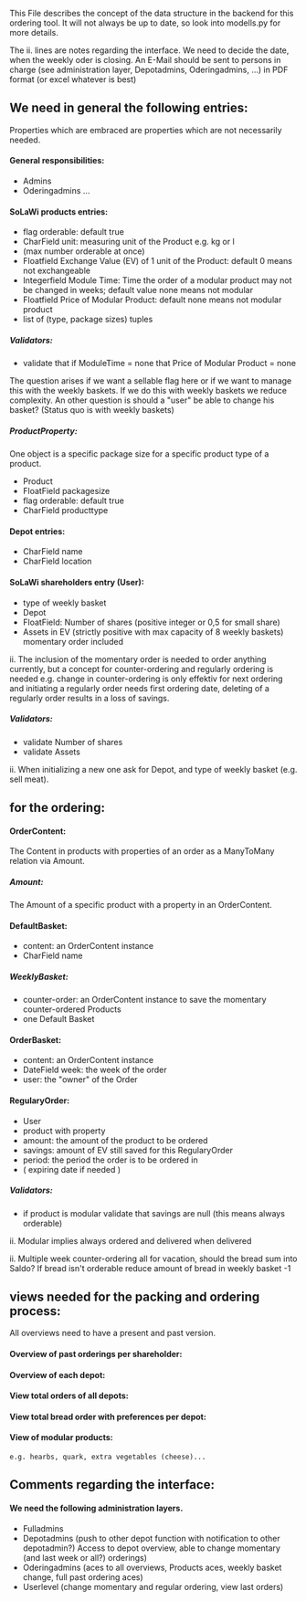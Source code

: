 This File describes the concept of the data structure in the backend for this ordering tool.
It will not always be up to date, so look into modells.py for more details.

The ii. lines are notes regarding the interface.
We need to decide the date, when the weekly oder is closing.
An E-Mail should be sent to persons in charge (see administration layer, Depotadmins, Oderingadmins, ...) in PDF format (or excel whatever is best)

## We need in general the following entries:
Properties which are embraced are properties which are not necessarily needed.

#### General responsibilities:
- Admins
- Oderingadmins ...

#### SoLaWi products entries:
- flag orderable: default true
- CharField unit: measuring unit of the Product e.g. kg or l
- (max number orderable at once)
- Floatfield Exchange Value (EV) of 1 unit of the Product: default 0 means not exchangeable
- Integerfield Module Time: Time the order of a modular product may not be changed in weeks; default value none means not modular
- Floatfield Price of Modular Product: default none means not modular product
- list of (type, package sizes) tuples

##### Validators:
- validate that if ModuleTime = none that Price of Modular Product = none 

The question arises if we want a sellable flag here or if we want to manage this with the weekly baskets. If we do this with weekly baskets we reduce complexity. An other question is should a "user" be able to change his basket?  (Status quo is with weekly baskets)

##### ProductProperty:
One object is a specific package size for a specific product type of a product.

- Product
- FloatField packagesize
- flag orderable: default true
- CharField producttype

#### Depot entries:
- CharField name
- CharField location

#### SoLaWi shareholders entry (User):
- type of weekly basket
- Depot
- FloatField: Number of shares (positive integer or 0,5 for small share)
- Assets in EV (strictly positive with max capacity of 8 weekly baskets) momentary order included 

ii. The inclusion of the momentary order is needed to order anything currently, but a concept for counter-ordering and regularly ordering is needed e.g. change in counter-ordering is only effektiv for next ordering and initiating a regularly order needs first ordering date, deleting of a regularly order results in a loss of savings.

##### Validators:
- validate Number of shares
- validate Assets

ii. When initializing a new one ask for Depot, and type of weekly basket (e.g. sell meat).
	
## for the ordering:

#### OrderContent:
The Content in products with properties of an order as a ManyToMany relation via Amount.
##### Amount:
The Amount of a specific product with a property in an OrderContent.

#### DefaultBasket:
- content: an OrderContent instance
- CharField name

##### WeeklyBasket:
- counter-order: an OrderContent instance to save the momentary counter-ordered Products
- one Default Basket

#### OrderBasket:
- content: an OrderContent instance
- DateField week: the week of the order
- user: the "owner" of the Order

#### RegularyOrder:
- User
- product with property
- amount: the amount of the product to be ordered
- savings: amount of EV still saved for this RegularyOrder
- period: the period the order is to be ordered in
- ( expiring date if needed )

##### Validators:
- if product is modular validate that savings are null (this means always orderable)

ii. Modular implies always ordered and delivered when delivered

ii. Multiple week counter-ordering all for vacation, should the bread sum into Saldo?
    If bread isn't orderable reduce amount of bread in weekly basket -1

## views needed for the packing and ordering process:
 All overviews need to have a present and past version.
#### Overview of past orderings per shareholder: 

#### Overview of each depot:

#### View total orders of all depots:

#### View total bread order with preferences per depot:

#### View of modular products:
	e.g. hearbs, quark, extra vegetables (cheese)...

## Comments regarding the interface:


#### We need the following administration layers.
- Fulladmins
- Depotadmins (push to other depot function with notification to other depotadmin?) Access to depot overview, able to change momentary (and last week or all?) orderings)
- Oderingadmins (aces to all overviews, Products aces, weekly basket change, full past ordering aces)
- Userlevel (change momentary and regular ordering, view last orders)

